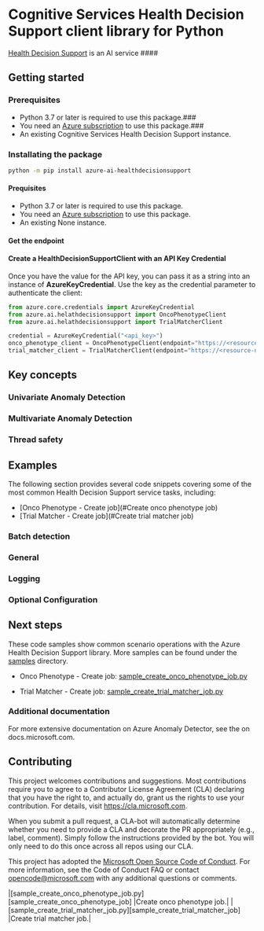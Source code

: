 # Cognitive Services Health Decision Support client library for Python

[Health Decision Support](https://learn.microsoft.com/azure/cognitive-services/Anomaly-Detector/overview) is an AI service ####

## Getting started

### Prerequisites

- Python 3.7 or later is required to use this package.###
- You need an [Azure subscription][azure_sub] to use this package.###
- An existing Cognitive Services Health Decision Support instance.

### Installating the package

```bash
python -m pip install azure-ai-healthdecisionsupport
```

#### Prequisites

- Python 3.7 or later is required to use this package.
- You need an [Azure subscription][azure_sub] to use this package.
- An existing None instance.

#### Get the endpoint

#### Create a HealthDecisionSupportClient with an API Key Credential

Once you have the value for the API key, you can pass it as a string into an instance of **AzureKeyCredential**. Use the key as the credential parameter
to authenticate the client:

```python
from azure.core.credentials import AzureKeyCredential
from azure.ai.helathdecisionsupport import OncoPhenotypeClient
from azure.ai.helathdecisionsupport import TrialMatcherClient

credential = AzureKeyCredential("<api_key>")
onco_phenotype_client = OncoPhenotypeClient(endpoint="https://<resource-name>.cognitiveservices.azure.com/", credential=credential)
trial_matcher_client = TrialMatcherClient(endpoint="https://<resource-name>.cognitiveservices.azure.com/", credential=credential)
```

## Key concepts
### Univariate Anomaly Detection
### Multivariate Anomaly Detection
### Thread safety

## Examples

The following section provides several code snippets covering some of the most common Health Decision Support service tasks, including:
- [Onco Phenotype - Create job](#Create onco phenotype job)
- [Trial Matcher - Create job](#Create trial matcher job)

### Batch detection

### General
### Logging
### Optional Configuration

## Next steps

These code samples show common scenario operations with the Azure Health Decision Support library. More samples can be found under the [samples](https://github.com/Azure/azure-sdk-for-python/blob/main/sdk/healthdecisionsupport/azure-ai-healthdecisionsupport/samples/) directory.

- Onco Phenotype - Create job: [sample_create_onco_phenotype_job.py](https://github.com/Azure/azure-sdk-for-python/blob/main/sdk/healthdecisionsupport/azure-ai-healthdecisionsupport/samples/sample_create_onco_phenotype_job.py)

- Trial Matcher - Create job: [sample_create_trial_matcher_job.py](https://github.com/Azure/azure-sdk-for-python/blob/main/sdk/healthdecisionsupport/azure-ai-healthdecisionsupport/samples/sample_create_trial_matcher_job.py)


### Additional documentation

For more extensive documentation on Azure Anomaly Detector, see the [](https://learn.microsoft.com/azure/cognitive-services/anomaly-detector/overview) on docs.microsoft.com.

## Contributing

This project welcomes contributions and suggestions. Most contributions require
you to agree to a Contributor License Agreement (CLA) declaring that you have
the right to, and actually do, grant us the rights to use your contribution.
For details, visit https://cla.microsoft.com.

When you submit a pull request, a CLA-bot will automatically determine whether
you need to provide a CLA and decorate the PR appropriately (e.g., label,
comment). Simply follow the instructions provided by the bot. You will only
need to do this once across all repos using our CLA.

This project has adopted the
[Microsoft Open Source Code of Conduct][code_of_conduct]. For more information,
see the Code of Conduct FAQ or contact opencode@microsoft.com with any
additional questions or comments.

<!-- LINKS -->
[code_of_conduct]: https://opensource.microsoft.com/codeofconduct/
[authenticate_with_token]: https://docs.microsoft.com/azure/cognitive-services/authentication?tabs=powershell#authenticate-with-an-authentication-token
[azure_identity_credentials]: https://github.com/Azure/azure-sdk-for-python/tree/main/sdk/identity/azure-identity#credentials
[azure_identity_pip]: https://pypi.org/project/azure-identity/
[default_azure_credential]: https://github.com/Azure/azure-sdk-for-python/tree/main/sdk/identity/azure-identity#defaultazurecredential
[pip]: https://pypi.org/project/pip/
[azure_sub]: https://azure.microsoft.com/free/
|[sample_create_onco_phenotype_job.py][sample_create_onco_phenotype_job] |Create onco phenotype job.|
|[sample_create_trial_matcher_job.py][sample_create_trial_matcher_job] |Create trial matcher job.|
